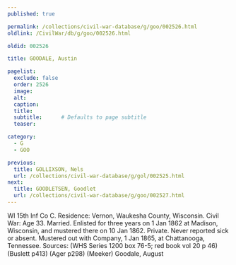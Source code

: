 ```yaml
---
published: true

permalink: /collections/civil-war-database/g/goo/002526.html
oldlink: /CivilWar/db/g/goo/002526.html

oldid: 002526

title: GOODALE, Austin

pagelist:
  exclude: false
  order: 2526
  image: 
  alt:
  caption:
  title:
  subtitle:      # Defaults to page subtitle
  teaser:

category: 
  - G 
  - GOO

previous:
  title: GOLLIXSON, Nels
  url: /collections/civil-war-database/g/gol/002525.html  
next:
  title: GOODLETSEN, Goodlet
  url: /collections/civil-war-database/g/goo/002527.html   
---
```

WI 15th Inf Co C. Residence: Vernon, Waukesha County, Wisconsin. Civil War: Age 33. Married. Enlisted for three years on 1 Jan 1862 at Madison, Wisconsin, and mustered there on 10 Jan 1862. Private. Never reported sick or absent. Mustered out with Company, 1 Jan 1865, at Chattanooga, Tennessee. Sources: (WHS Series 1200 box 76-5; red book vol 20 p 46) (Buslett p413) (Ager p298) (Meeker) &#147;Goodale, August&#148;